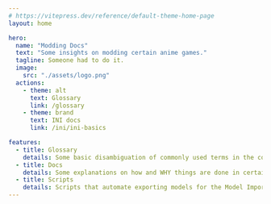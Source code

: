 ```yaml
---
# https://vitepress.dev/reference/default-theme-home-page
layout: home

hero:
  name: "Modding Docs"
  text: "Some insights on modding certain anime games."
  tagline: Someone had to do it.
  image:
    src: "./assets/logo.png"
  actions:
    - theme: alt
      text: Glossary
      link: /glossary
    - theme: brand
      text: INI docs
      link: /ini/ini-basics

features:
  - title: Glossary
    details: Some basic disambiguation of commonly used terms in the community.
  - title: Docs
    details: Some explanations on how and WHY things are done in certain ways.
  - title: Scripts
    details: Scripts that automate exporting models for the Model Importer.
---
```

